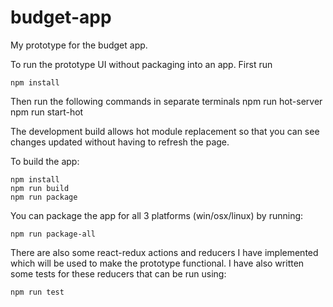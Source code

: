 # budget-app

My prototype for the budget app.

To run the prototype UI without packaging into an app. First run

    npm install

Then run the following commands in separate terminals
    npm run hot-server
    npm run start-hot

The development build allows hot module replacement so that you can see changes updated without having to
refresh the page.

To build the app:

    npm install  
    npm run build  
    npm run package  

You can package the app for all 3 platforms (win/osx/linux) by running:

    npm run package-all

There are also some react-redux actions and reducers I have implemented which will be used to make the prototype functional. I have also written some tests for these reducers that can be run using:

    npm run test
